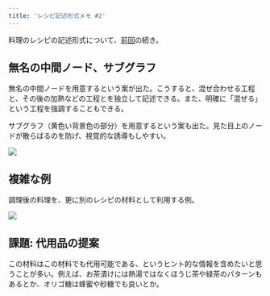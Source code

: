 ```yaml
---
title: 'レシピ記述形式メモ #2'
---
```

料理のレシピの記述形式について、[前回](https://r7kamura.com/articles/2022-05-13-mermaid-recipe-memo)の続き。

無名の中間ノード、サブグラフ
--------------

無名の中間ノードを用意するという案が出た。こうすると、混ぜ合わせる工程と、その後の加熱などの工程とを独立して記述できる。また、明確に「混ぜる」という工程を強調することもできる。

サブグラフ（黄色い背景色の部分）を用意するという案も出た。見た目上のノードが散らばるのを防げ、視覚的な誘導もしやすい。

![](https://lh3.googleusercontent.com/docs/AG8NV2aXO5wSo2FdQfM34lDur3NvQx--L9jWqlhXHaXtAGx9i00Q-KtTMGXo2424EwsZZ9F22g7IIjIn2H1lGOGYstrXuqBS2NYex6d5rwesV6UU6Jdv-3eLe562h15zsxPlyOnsCAEdVmVWGdzyKoKg6wFs2KM_1bvHdX-47PBBM8e_s-lBRIyIvbJ82U5EWb2rRPL5PagY1a9H3IuyWDa5qJvz7BD95vcny91rGqeFfxa68NiQ5X7h-6y_pMJdRws4pEzVqaUJamKb21qxno762ZynvNQU3lDzBaIeHthOPHxl_V6-SK5c0885BBdYemgETLc2glPIyxjYephfjbQuN6-r_AcpVPa7Vmrr9BEc27ySvMkT3e4chExxShwSwuUKmoqcMMA5Rmpdnsmd-sIxXPmRuHfr9WZPYqASoMeBC6ESBupfMv09GTw3GAn6SwKZhrMX87V0HW9H66mUmWDGJ-fI1OWwt_WjZ6ZUy_OopMj-UoiU3AJpVyxclUpNtnABREjm0JWL65NdCWlkusKDLL94tSeFyeKz6X0fc-hwl2Phl_HPvZVt2d1g1Swz5BlLmLOdPFWfNOaFQlv2C2duDCXFWNK4uQfJ9NZstV65b7WA3PBu07bf5fv-u7XkvsabYdqLozQJCRgOzD4R3fp6qGfHFfVIS228iNQXzIB3vXf6BinxpT_hkGFuGmqitgpaLb3Gi7iU5tHhj7SZqRfg22Vnxgx2cW6IYb-WFx9HC5DCM55TQRDzn5jh1lSeAg8ixgGhY4YG7Y4s80lgLyYUIuKgj3qiVVC4CefaqPmfDDAzKAbw3uhBM9IC1J1_7cYdRPa0hKisQ0yKbuCaOpSIJzdROz62N3SYAHL2TnfPuFY3iZhYD7PoDqV8iKSYpVCY0j1_MsQlpvFdPvIi-uaKIbvWmpsbmksjc36Ek0nfpfjC-yOXEYRCaosWsC0U4hBecO_FKbLX_jTnOz5MS3S9uWnHQzkDPoJbS8TlYntSnXA-B3QtmwXMEt37Ts7aa5pYDox_4SMim2iKTiWU6xoAala-TKYW2434jdlCmQ_cVcyawnARep7Rig3dlGaTy-FXFEnkBoOU5oalpmqlnMSaTGOb5tEFNDmig3jkf18d55_EvMQ7SWWqcgtGxdukDab97JmEb4Rm-nSoTHHHKfsXBFWHSyhtSly7IqdZ4bzv_zju05RwIrasRpr4TMw-oCpzPErTWqWXccBf3nlKuSfI8GD2_JQQrr8PbzUPNweP6QXcXiNh)

複雑な例
----

調理後の料理を、更に別のレシピの材料として利用する例。

![](https://lh3.googleusercontent.com/docs/AG8NV2ZctCh_tw1GgzJ9MOSq-WDchW_JTFzHov2Hz4BMgwqKmZrtCVcSM_Gv6rK-9vvgE8LxdpOUuwUY64fojJNV93rGdFf2gwfiJndRviPgrgzUcR5O1--yStC7_N6WEJ9HkGgF7XC7gitLx6zzMTRmjSJDlKZiHn4YPDDKK6HawRgw2vrUe_Rb6OSMPlS_-h5p2nYryT9fbwMCw2qrzCIF0eHzaQZac6-Q_eegJDDuEzra60JJmyeRzZXubQrzFSSQMHGkdfK6c0KUN9GvMtswSRKXbQBU9NnW2kGrVRnzaUCen2Lvso5_31R-q9sTx7dNBSxGukZSxqPHa9hvg5tfG6fT4I9UmplqALXzTAxnx7YlIFE8d3WH7avyB9MG1KEHKtEQvNVNdoiY1wfNQEqieY1a5JjSl07n8gBgXDhZ5KkhJqW1XgzMZJp8OmVaPMjwryrOofd9u_bOCDN_tSF3svrOWlLsFCHq0Anx_RAIg2w01A0DAALJv4qh6mMs7MDf37Y_yzUqzbcsMGQ2z-jXTvCMNGxKHMF353U1D1idIx_X9i09MQJ4hguQ9x5FrIoEMx0ae2OQjzrDphaAazJzXMIUj6f4ld76tAwy2TzF6h3ll2sj6DPV4bPRS8-9x2QYE_ZN_8po3fo5BKAR9Vie_tSTDbq2SpT3nm59dQBHQIMOojDFUv1Si5fY-_YSbn1PYxGyHMviHL4JsBK-R0BrmG0iVI2P-iExcjczt9rV7f1iC14MhgD7aDuxUrbsdEoMIJbPVa5pJMfxjx3b4NTEsRkvk4U6k1H9IottkJkQs4_dMQXFkd5QgQpfJk8Nic97B-Ye0mC1dGALw4oDjpDkr5rI0cSaeImtrqeaa6fqpN0US6xFVUfoPOJFYdFKe3-Zwpuo5gLOPSZXIdFn-jo4imsLNICVzHAQpWhL2b-Zy2TvwIdYzRJ5Pg7iZ9kEC1VOweBUd9igbKEW3g3dB8dtIahE3VCqehf5PSnNS5eCwb05sTO9TcgmWBXeuWATph5tbPw3aqDa0JW98A6IgjF5eYLsijR5Rp2a1n_zuuiLGhk0wh51XiVIAzZ1cMa-xp6GkXYSuJrc-4_C7RMp5oGIaEyjArtJMUAaiB-t2gX9SKES4t9uOdPrXbqMQs3munPWQDWlrbDuFlxjvJYQ7YATzGpdf_Z2BlTDZsrvf4fgX0uGaZS_tr9czbLE95iwIrIsq_fUcIGr1dEATvQIjhMxSNPzq7OJP8Ov06Rrporei8QWF4OF)

課題: 代用品の提案
----------

この材料はこの材料でも代用可能である、というヒント的な情報を含めたいと思うことが多い。例えば、お茶漬けには熱湯ではなくほうじ茶や緑茶のパターンもあるとか、オリゴ糖は蜂蜜や砂糖でも良いとか。
